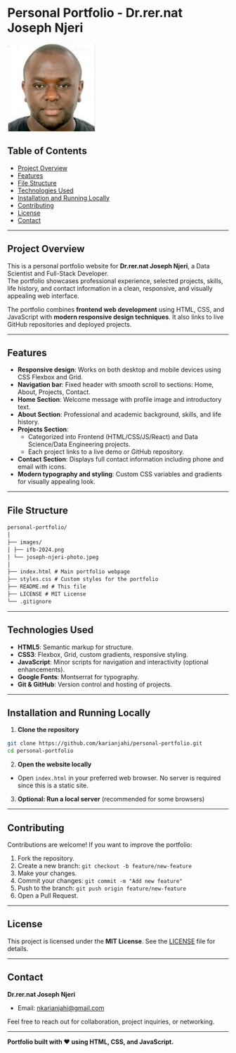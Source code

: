 # Personal Portfolio - Dr.rer.nat Joseph Njeri

![Portfolio Preview](images/joseph-njeri-photo.jpeg)

## Table of Contents
- [Project Overview](#project-overview)
- [Features](#features)
- [File Structure](#file-structure)
- [Technologies Used](#technologies-used)
- [Installation and Running Locally](#installation-and-running-locally)
- [Contributing](#contributing)
- [License](#license)
- [Contact](#contact)

---

## Project Overview
This is a personal portfolio website for **Dr.rer.nat Joseph Njeri**, a Data Scientist and Full-Stack Developer.  
The portfolio showcases professional experience, selected projects, skills, life history, and contact information in a clean, responsive, and visually appealing web interface.  

The portfolio combines **frontend web development** using HTML, CSS, and JavaScript with **modern responsive design techniques**. It also links to live GitHub repositories and deployed projects.

---

## Features
- **Responsive design**: Works on both desktop and mobile devices using CSS Flexbox and Grid.
- **Navigation bar**: Fixed header with smooth scroll to sections: Home, About, Projects, Contact.
- **Home Section**: Welcome message with profile image and introductory text.
- **About Section**: Professional and academic background, skills, and life history.
- **Projects Section**:  
  - Categorized into Frontend (HTML/CSS/JS/React) and Data Science/Data Engineering projects.  
  - Each project links to a live demo or GitHub repository.  
- **Contact Section**: Displays full contact information including phone and email with icons.
- **Modern typography and styling**: Custom CSS variables and gradients for visually appealing look.

---

## File Structure
```md
personal-portfolio/
│
├── images/
│ ├── ifb-2024.png
│ └── joseph-njeri-photo.jpeg
│
├── index.html # Main portfolio webpage
├── styles.css # Custom styles for the portfolio
├── README.md # This file
├── LICENSE # MIT License
└── .gitignore
```

---

## Technologies Used
- **HTML5**: Semantic markup for structure.
- **CSS3**: Flexbox, Grid, custom gradients, responsive styling.
- **JavaScript**: Minor scripts for navigation and interactivity (optional enhancements).
- **Google Fonts**: Montserrat for typography.
- **Git & GitHub**: Version control and hosting of projects.

---

## Installation and Running Locally

1. **Clone the repository**
```bash
git clone https://github.com/karianjahi/personal-portfolio.git
cd personal-portfolio
```

2. **Open the website locally**
- Open `index.html` in your preferred web browser. No server is required since this is a static site.

3. **Optional: Run a local server** (recommended for some browsers)


---

## Contributing
Contributions are welcome! If you want to improve the portfolio:
1. Fork the repository.
2. Create a new branch: `git checkout -b feature/new-feature`
3. Make your changes.
4. Commit your changes: `git commit -m "Add new feature"`
5. Push to the branch: `git push origin feature/new-feature`
6. Open a Pull Request.

---

## License
This project is licensed under the **MIT License**. See the [LICENSE](LICENSE) file for details.

---

## Contact
**Dr.rer.nat Joseph Njeri**  
- Email: [nkarianjahi@gmail.com](mailto:nkarianjahi@gmail.com)  

Feel free to reach out for collaboration, project inquiries, or networking.

---

**Portfolio built with ❤️ using HTML, CSS, and JavaScript.**


